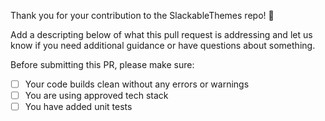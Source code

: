 Thank you for your contribution to the SlackableThemes repo! :raised_hands:

Add a descripting below of what this pull request is addressing and 
let us know if you need additional guidance or have questions about something.

Before submitting this PR, please make sure:

- [ ] Your code builds clean without any errors or warnings
- [ ] You are using approved tech stack
- [ ] You have added unit tests
